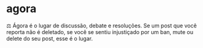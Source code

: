 # agora
⚖️ Ágora é o lugar de discussão, debate e resoluções. Se um post que você reporta não é deletado, se você se sentiu injustiçado por um ban, mute ou delete do seu post, esse é o lugar.
